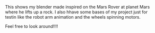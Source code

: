 This shows my blender made inspired on the Mars Rover at planet Mars where he lifts up a rock.
I also hhave some bases of my project just for testin like the robot arm animation and the wheels spinning motors.

Feel free to look around!!!!
